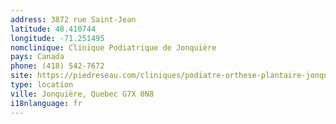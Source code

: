 ```yaml
---
address: 3872 rue Saint-Jean
latitude: 48.410744
longitude: -71.251495
nomclinique: Clinique Podiatrique de Jonquière
pays: Canada
phone: (418) 542-7672
site: https://piedreseau.com/cliniques/podiatre-orthese-plantaire-jonquiere/
type: location
ville: Jonquière, Quebec G7X 0N8
i18nlanguage: fr
---
```


